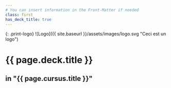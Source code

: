 ```yaml
---
# You can insert information in the Front-Matter if needed
class: first
has_deck_title: true
---
```

{: .print-logo}
![Logo]({{ site.baseurl }}/assets/images/logo.svg "Ceci est un logo")

# {{ page.deck.title }}

## in "{{ page.cursus.title }}"
